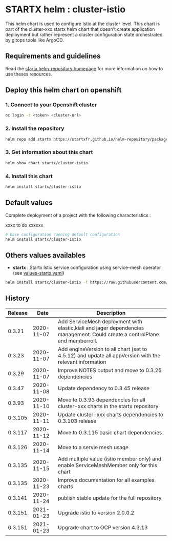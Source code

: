 # STARTX helm : cluster-istio

This helm chart is used to configure Istio at the cluster level.
This chart is part of the cluster-xxx startx helm chart that doesn't create application deployment but rather represent a cluster configuration
state orchestrated by gitops tools like ArgoCD.

## Requirements and guidelines

Read the [startx helm-repository homepage](https://startxfr.github.io/helm-repository) for
more information on how to use theses resources.

## Deploy this helm chart on openshift

### 1. Connect to your Openshift cluster

```bash
oc login -t <token> <cluster-url>
```

### 2. Install the repository

```bash
helm repo add startx https://startxfr.github.io/helm-repository/packages/
```

### 3. Get information about this chart

```bash
helm show chart startx/cluster-istio
```

### 4. Install this chart

```bash
helm install startx/cluster-istio
```

## Default values

Complete deployment of a project with the following characteristics :

xxxx to do xxxxxx

```bash
# base configuration running default configuration
helm install startx/cluster-istio
```

## Others values availables

- **startx** : Startx Istio service configuration using service-mesh operator (see [values-startx.yaml](https://raw.githubusercontent.com/startxfr/helm-repository/master/charts/cluster-istio/values-startx.yaml))

```bash
helm install startx/cluster-istio -f https://raw.githubusercontent.com/startxfr/helm-repository/master/charts/cluster-istio/values-startx.yaml
```

## History

| Release | Date       | Description
| ------- | ---------- | -----------------------------------------------------
| 0.3.21  | 2020-11-07 | Add ServiceMesh deployment with elastic,kiali and jager dependencies management. Could create a controlPlane and memberroll.
| 0.3.23  | 2020-11-07 | Add engineVersion to all chart (set to 4.5.12) and update all appVersion with the relevant information
| 0.3.29  | 2020-11-07 | Improve NOTES output and move to 0.3.25 dependencies
| 0.3.47  | 2020-11-08 | Update dependency to 0.3.45 release
| 0.3.93  | 2020-11-10 | Move to 0.3.93 dependencies for all cluster-xxx charts in the startx repository
| 0.3.105  | 2020-11-11 | Update cluster-xxx charts dependencies to 0.3.103 release
| 0.3.117  | 2020-11-12 | Move to 0.3.115 basic chart dependencies
| 0.3.126  | 2020-11-14 | Move to a servie mesh usage
| 0.3.135  | 2020-11-15 | Add multiple value (istio member only) and enable ServiceMeshMember only for this chart
| 0.3.135  | 2020-11-23 | Improve documentation for all examples charts
| 0.3.141 | 2020-11-24 | publish stable update for the full repository
| 0.3.151 | 2021-01-23 | Upgrade istio to version 2.0.0.2
| 0.3.151 | 2021-01-23 | Upgrade chart to OCP version 4.3.13

